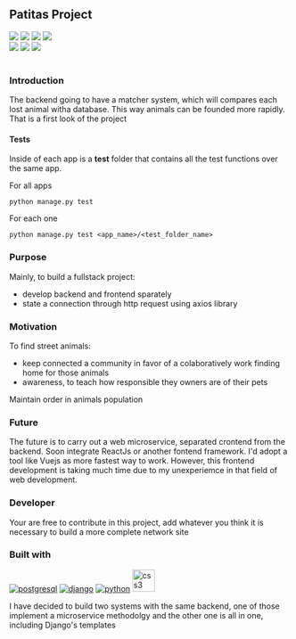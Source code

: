 <h2>Patitas Project</h2>
<div>
  <img src="https://img.shields.io/github/license/nahuelmol/waka-readme-stats"/>
  <img src="https://img.shields.io/github/forks/nahuelmol/waka-readme-stats"/>
  <img src="https://img.shields.io/github/commit-activity/m/nahuelmol/patitas"/>
  <img src="https://img.shields.io/github/contributors/nahuelmol/patitas"/>
</div>
<div>
  <img src="https://img.shields.io/github/last-commit/nahuelmol/patitas"/>
  <img src="https://img.shields.io/github/languages/code-size/nahuelmol/patitas"/>
  <img src="https://img.shields.io/github/languages/top/nahuelmol/patitas"/>
</div>
</br>
<h3>Introduction</h3>

The backend going to have a matcher system, which will compares each lost animal witha database. This way animals can be founded more rapidly.
That is a first look of the project

<h4>Tests</h4>

Inside of each app is a **test** folder that contains all the test functions over the same app.

For all apps

```
python manage.py test
```
For each one

```
python manage.py test <app_name>/<test_folder_name>
```

<h3>Purpose</h3>
Mainly, to build a fullstack project:

 - develop backend and frontend sparately 
 - state a connection through http request using axios library

<h3>Motivation</h3>
To find street animals:

- keep connected a community in favor of a colaboratively work finding home for those animals 
- awareness, to teach how responsible they owners are of their pets

Maintain order in animals population 

<h3>Future</h3>
The future is to carry out a web microservice, separated crontend from the backend.
Soon integrate ReactJs or another fontend framework. I'd adopt a tool like Vuejs as more fastest way to work. However, this frontend development is taking much time due to my unexperiemce in that field of web development.

<h3>Developer</h3>
Your are free to contribute in this project, add whatever you think it is necessary to build a more complete network site
<h3>Built with</h3>
<a href="https://www.postgresql.org" target="_blank"> <img src="https://icongr.am/devicon/postgresql-plain.svg?size=40&color=74bec2" alt="postgresql"/></a>
<a href="https://www.djangoproject.com" target="_blank"> <img src="https://icongr.am/devicon/django-plain.svg?size=40&color=74bec2" alt="django"/></a> 
<a href="https://python.org/" target="_blank"> <img src="https://icongr.am/devicon/python-plain.svg?size=40&color=74bec2" alt="python"/></a>
<a href="https://www.w3schools.com/css/" target="_blank"> <img src="https://i.ibb.co/W0mzJxc/icons8-css3-128.png" alt="css3" width="40" height="40"/></a>

<p>I have decided to build two systems with the same backend, one of those implement a microservice methodolgy and the other one is all in one, including Django's templates</p>
